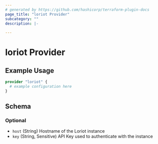 ```yaml
---
# generated by https://github.com/hashicorp/terraform-plugin-docs
page_title: "loriot Provider"
subcategory: ""
description: |-
  
---
```


# loriot Provider



## Example Usage

```terraform
provider "loriot" {
  # example configuration here
}
```

<!-- schema generated by tfplugindocs -->
## Schema

### Optional

- `host` (String) Hostname of the Loriot instance
- `key` (String, Sensitive) API Key used to authenticate with the instance
